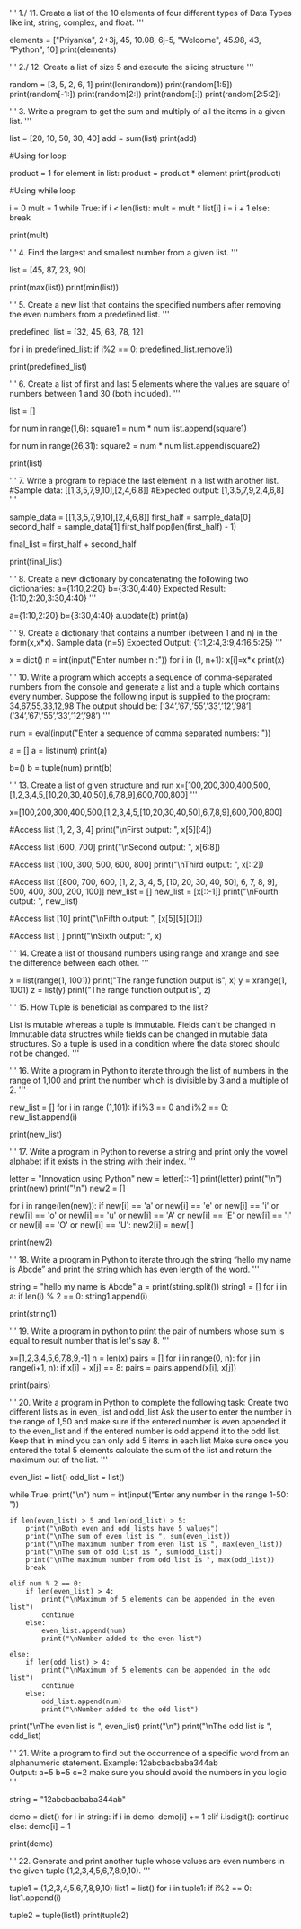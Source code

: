 '''
1./ 11. 	Create a list of the 10 elements of four different types of Data Types like int, string, complex, and float.
'''

elements = ["Priyanka", 2+3j, 45, 10.08, 6j-5, "Welcome", 45.98, 43, "Python", 10] 
print(elements)


'''
2./ 12. 	Create a list of size 5 and execute the slicing structure 
'''

random = [3, 5, 2, 6, 1]
print(len(random))
print(random[1:5])
print(random[-1:])
print(random[2:])
print(random[:])
print(random[2:5:2])


'''
3. Write a program to get the sum and multiply of all the items in a given list.
'''

list = [20, 10, 50, 30, 40]
add = sum(list)
print(add)

#Using for loop

product = 1
for element in list:
    product = product * element
print(product)

#Using while loop

i = 0
mult = 1
while True:
    if i < len(list):
        mult = mult * list[i]
        i = i + 1
    else:
        break

print(mult)


'''
4.   	Find the largest and smallest number from a given list.
'''

list = [45, 87, 23, 90]

print(max(list))
print(min(list))


'''
5. 	Create a new list that contains the specified numbers after removing the even numbers from a predefined list.
'''

predefined_list = [32, 45, 63, 78, 12]

for i in predefined_list:
    if i%2 == 0:
        predefined_list.remove(i)
    

print(predefined_list)


'''
6.	Create a list of first and last 5 elements where the values are square of numbers between 1 and 30 (both included).
'''

list = []

for num in range(1,6):
    square1 = num * num
    list.append(square1)


for num in range(26,31):
    square2 = num * num
    list.append(square2)

print(list)


'''
7.	Write a program to replace the last element in a list with another list.
#Sample data: [[1,3,5,7,9,10],[2,4,6,8]]
#Expected output: [1,3,5,7,9,2,4,6,8]
'''

sample_data = [[1,3,5,7,9,10],[2,4,6,8]]
first_half = sample_data[0]
second_half = sample_data[1]
first_half.pop(len(first_half) - 1)

final_list = first_half + second_half

print(final_list)


'''
8.	Create a new dictionary by concatenating the following two dictionaries:
a={1:10,2:20}
b={3:30,4:40}
Expected Result: {1:10,2:20,3:30,4:40}
'''

a={1:10,2:20}
b={3:30,4:40}
a.update(b)
print(a)


'''
9.	Create a dictionary that contains a number (between 1 and n) in the form(x,x*x).
Sample data (n=5)
Expected Output: {1:1,2:4,3:9,4:16,5:25}
'''

x = dict()
n = int(input("Enter number n :"))
for i in (1, n+1):
     x[i]=x*x
print(x)


'''
10. 	Write a program which accepts a sequence of comma-separated numbers from the console and generate a list and a tuple which contains every number. Suppose the following input is supplied to the program:
34,67,55,33,12,98
The output should be:
[‘34’,’67’,’55’,’33’,’12’,’98’]
(‘34’,’67’,’55’,’33’,’12’,’98’)
'''

num = eval(input("Enter a sequence of comma separated numbers: "))

a = []
a = list(num)
print(a)

b=()
b = tuple(num)
print(b)



'''
13. 	Create a list of given structure and run 
	x=[100,200,300,400,500,[1,2,3,4,5,[10,20,30,40,50],6,7,8,9],600,700,800]
'''

x=[100,200,300,400,500,[1,2,3,4,5,[10,20,30,40,50],6,7,8,9],600,700,800]

#Access list [1, 2, 3, 4]
print("\nFirst output: ", x[5][:4])

#Access list [600, 700]
print("\nSecond output: ", x[6:8])

#Access list [100, 300, 500, 600, 800]
print("\nThird output: ", x[::2])

#Access list [[800, 700, 600, [1, 2, 3, 4, 5, [10, 20, 30, 40, 50], 6, 7, 8, 9], 500, 400, 300, 200, 100]]
new_list = []
new_list = [x[::-1]]
print("\nFourth output: ", new_list)

#Access list [10]
print("\nFifth output: ", [x[5][5][0]])

#Access list [ ]
print("\nSixth output: ", x)


'''
14. 	Create a list of thousand numbers using range and xrange and see the difference between each other.
'''

x = list(range(1, 1001))
print("The range function output is", x)
y = xrange(1, 1001)
z = list(y)
print("The range function output is", z) 


'''
15. 	How Tuple is beneficial as compared to the list?

List is mutable whereas a tuple is immutable. 
Fields can't be changed in Immutable data structres while fields can be changed in mutable data structures.
So a tuple is used in a condition where the data stored should not be changed.
'''


'''
16. 	Write a program in Python to iterate through the list of numbers in the range of 1,100 and print the number which is divisible by 3 and a multiple of 2.
'''

new_list = []
for i in range (1,101):
    if i%3 == 0 and i%2 == 0:
        new_list.append(i)

print(new_list)


'''
17. 	Write a program in Python to reverse a string and print only the vowel alphabet if it exists in the string with their index.
'''

letter = "Innovation using Python"
new = letter[::-1]
print(letter)
print("\n")
print(new)
print("\n")
new2 = []

for i in range(len(new)):
    if new[i] == 'a' or new[i] == 'e' or new[i] == 'i' or new[i] == 'o' or new[i] == 'u' or new[i] == 'A' or new[i] == 'E' or new[i] == 'I' or  new[i] == 'O' or new[i] == 'U':
        new2[i] = new[i]

print(new2)


'''
18. 	Write a program in Python to iterate through the string “hello my name is Abcde” and print the string which has even length of the word.
'''

string = "hello my name is Abcde"
a = print(string.split())
string1 = []
for i in a:
    if len(i) % 2 == 0:
        string1.append(i)
        
print(string1)


'''
19. 	Write a program in python to print the pair of numbers whose sum is equal to result number that is let's say 8.
'''

x=[1,2,3,4,5,6,7,8,9,-1]
n = len(x)
pairs = []
for i in range(0, n):
    for j in range(i+1, n):
        if x[i] + x[j] == 8:
            pairs = pairs.append(x[i], x[j])

print(pairs)


'''
20. 	Write a program in Python to complete the following task:
Create two different lists as in even_list and odd_list
Ask the user to enter the number in the range of 1,50 and make sure if the entered number is even appended it to the even_list and if the entered number is odd append it to the odd list.
Keep that in mind you can only add 5 items in each list
Make sure once you entered the total 5 elements calculate the sum of the list and return the maximum out of the list.
'''

even_list = list()
odd_list = list()

while True:
    print("\n")
    num = int(input("Enter any number in the range 1-50: "))
    
    if len(even_list) > 5 and len(odd_list) > 5:
        print("\nBoth even and odd lists have 5 values")
        print("\nThe sum of even list is ", sum(even_list))
        print("\nThe maximum number from even list is ", max(even_list))
        print("\nThe sum of odd list is ", sum(odd_list))
        print("\nThe maximum number from odd list is ", max(odd_list))
        break
    
    elif num % 2 == 0:
        if len(even_list) > 4:
            print("\nMaximum of 5 elements can be appended in the even list")            
            continue
        else:
            even_list.append(num)
            print("\nNumber added to the even list")
    
    else:
        if len(odd_list) > 4:
            print("\nMaximum of 5 elements can be appended in the odd list")            
            continue
        else:
            odd_list.append(num)
            print("\nNumber added to the odd list")

print("\nThe even list is ", even_list)
print("\n")
print("\nThe odd list is ", odd_list)


'''
21. 	Write a program to find out the occurrence of a specific word from an alphanumeric statement. 
 Example: 12abcbacbaba344ab  
                      Output: a=5 b=5 c=2 make sure you should avoid the numbers in you logic
'''

string = "12abcbacbaba344ab"

demo = dict()
for i in string:
    if i in demo:
        demo[i] += 1
    elif i.isdigit():
        continue
    else:
        demo[i] = 1

print(demo)


'''
22.          Generate and print another tuple whose values are even numbers in the given tuple (1,2,3,4,5,6,7,8,9,10).
'''

tuple1 = (1,2,3,4,5,6,7,8,9,10)
list1 = list()
for i in tuple1:
    if i%2 == 0:
        list1.append(i)

tuple2 = tuple(list1)
print(tuple2)


